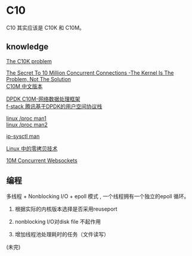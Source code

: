 # C10

C10 其实应该是 C10K 和 C10M。

## knowledge

[The C10K problem](http://www.kegel.com/c10k.html)  

[The Secret To 10 Million Concurrent Connections -The Kernel Is The Problem, Not The Solution](http://highscalability.com/blog/2013/5/13/the-secret-to-10-million-concurrent-connections-the-kernel-i.html)  
[C10M 中文版本](https://www.csdn.net/article/2013-05-16/2815317-the-secret-to-10m-concurrent)  

[DPDK C10M-网络数据处理框架](https://www.dpdk.org/)  
[f-stack 腾讯基于DPDK的用户空间协议栈](http://www.f-stack.org/)  

[linux /proc man1](http://tldp.org/LDP/Linux-Filesystem-Hierarchy/html/proc.html)  
[linux /proc man2](https://www.systutorials.com/docs/linux/man/5-proc/)  

[ip-sysctl man](https://www.kernel.org/doc/Documentation/networking/ip-sysctl.txt)

[Linux 中的零拷贝技术](https://www.ibm.com/developerworks/cn/linux/l-cn-zerocopy2/index.html)  

[10M Concurrent Websockets](http://goroutines.com/10m)

## 编程

多线程 + Nonblocking I/O + epoll 模式 , 一个线程拥有一个独立的epoll 循环。

1. 根据实际的内核版本选择是否采用reuseport

2. nonblocking I/O对disk file 不起作用

3. 增加线程池处理耗时的任务（文件读写）

(未完)
